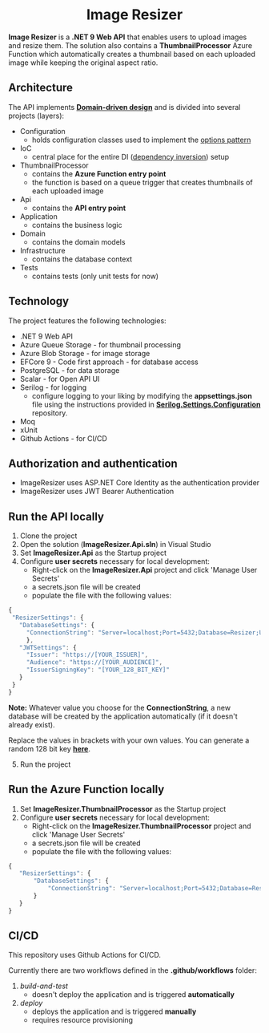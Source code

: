 <h1 align="center">Image Resizer</h1>

**Image Resizer** is a **.NET 9 Web API** that enables users to upload images and resize them. 
The solution also contains a **ThumbnailProcessor** Azure Function which automatically creates a thumbnail based on each
uploaded image while keeping the original aspect ratio.

## Architecture

The API implements [**Domain-driven design**](https://en.wikipedia.org/wiki/Domain-driven_design)
and is divided into several projects (layers):

- Configuration
    - holds configuration classes used to implement the [options pattern](https://learn.microsoft.com/en-us/aspnet/core/fundamentals/configuration/options?view=aspnetcore-9.0)
- IoC
    - central place for the entire DI ([dependency inversion](https://learn.microsoft.com/en-us/dotnet/architecture/modern-web-apps-azure/architectural-principles#dependency-inversion)) setup
- ThumbnailProcessor
    - contains the **Azure Function entry point**
    - the function is based on a queue trigger that creates thumbnails of each uploaded image
- Api
    - contains the **API entry point**
- Application
    - contains the business logic
- Domain
    - contains the domain models
- Infrastructure
    - contains the database context
- Tests
    - contains tests (only unit tests for now)

## Technology

The project features the following technologies:

- .NET 9 Web API
- Azure Queue Storage - for thumbnail processing
- Azure Blob Storage - for image storage
- EFCore 9 - Code first approach - for database access
- PostgreSQL - for data storage
- Scalar - for Open API UI
- Serilog - for logging
  - configure logging to your liking by modifying the **appsettings.json** file using the instructions provided in [**Serilog.Settings.Configuration**](https://github.com/serilog/serilog-settings-configuration) repository.
- Moq
- xUnit
- Github Actions - for CI/CD

## Authorization and authentication
- ImageResizer uses ASP.NET Core Identity as the authentication provider
- ImageResizer uses JWT Bearer Authentication

## Run the API locally

1. Clone the project
2. Open the solution (**ImageResizer.Api.sln**) in Visual Studio
3. Set **ImageResizer.Api** as the Startup project
4. Configure **user secrets** necessary for local development: 
    - Right-click on the **ImageResizer.Api** project and click 'Manage User Secrets'
    - a secrets.json file will be created
    - populate the file with the following values:

 ```javascript
{
  "ResizerSettings": {
    "DatabaseSettings": {
      "ConnectionString": "Server=localhost;Port=5432;Database=Resizer;User Id=[YOUR_POSTGRES_USER];Password=[YOUR_POSTGRES_PASSWORD];"
      },
    "JWTSettings": {
      "Issuer": "https://[YOUR_ISSUER]",
      "Audience": "https://[YOUR_AUDIENCE]",
      "IssuerSigningKey": "[YOUR_128_BIT_KEY]"
    }
  }
}
```

**Note:**
Whatever value you choose for the **ConnectionString**, a new database will be created by the application automatically (if it doesn't already exist).

Replace the values in brackets with your own values. 
You can generate a random 128 bit key [**here**](https://generate-random.org/encryption-key-generator?count=1&bytes=16&cipher=aes-256-cbc).

5. Run the project

## Run the Azure Function locally

1. Set **ImageResizer.ThumbnailProcessor** as the Startup project
2. Configure **user secrets** necessary for local development: 
    - Right-click on the **ImageResizer.ThumbnailProcessor** project and click 'Manage User Secrets'
    - a secrets.json file will be created
    - populate the file with the following values:

 ```javascript
{
    "ResizerSettings": {
        "DatabaseSettings": {
            "ConnectionString": "Server=localhost;Port=5432;Database=Resizer;User Id=[YOUR_POSTGRES_USER];Password=[YOUR_POSTGRES_PASSWORD];"
        }
    }
}
```

## CI/CD

This repository uses Github Actions for CI/CD.

Currently there are two workflows defined in the  **.github/workflows** folder:

1. *build-and-test* 
    - doesn't deploy the application and is triggered **automatically**
2. *deploy* 
    - deploys the application and is triggered **manually**
    - requires resource provisioning